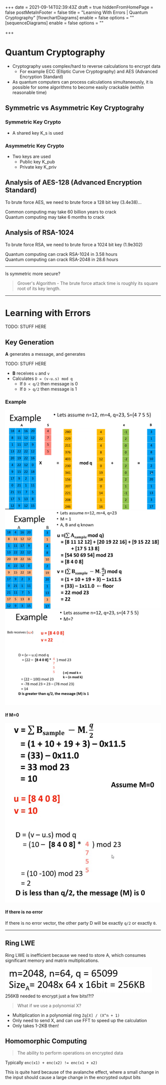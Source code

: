 +++
date = 2021-09-14T02:39:43Z
draft = true
hiddenFromHomePage = false
postMetaInFooter = false
title = "Learning With Errors | Quantum Cryptography"
[flowchartDiagrams]
enable = false
options = ""
[sequenceDiagrams]
enable = false
options = ""

+++
# Quantum Cryptography

* Cryptography uses complex/hard to reverse calculations to encrypt data
  * For example ECC (Elliptic Curve Cryptography) and AES (Advanced Encryption Standard)
* As quantum computers can process calculations simultaneously, it is possible for some algorithms to become easily crackable (within reasonable time)

## Symmetric vs Asymmetric Key Cryptograhy

### Symmetric Key Crypto

* A shared key K_s is used

### Asymmetric Key Crypto

* Two keys are used
  * Public key K_pub
  * Private key K_priv

## Analysis of AES-128 (Advanced Encryption Standard)

To brute force AES, we need to brute force a 128 bit key (3.4e38)...

Common computing may take 60 billion years to crack  
Quantum computing may take 6 months to crack

## Analysis of RSA-1024

To brute force RSA, we need to brute force a 1024 bit key (1.9e302)

Quantum computing can crack RSA-1024 in 3.58 hours  
Quantum computing can crack RSA-2048 in 28.6 hours

***

Is symmetric more secure?

> Grover's Algorithm - The brute force attack time is roughly its square root of its key length. 

***

# Learning with Errors

TODO: STUFF HERE

## Key Generation

**A** generates a message, and generates 

TODO: STUFF HERE

* **B** receives `u` and `v`
* Calculates `D = (v-u.s) mod q`
  * If `D < q/2` then message is 0
  * If `D > q/2`   then message is 1

### Example

![](uploads/20210914-snipaste_2021-09-14_13-05-45.png)  
![](uploads/20210914-snipaste_2021-09-14_13-06-37.jpg)  
![](uploads/20210914-snipaste_2021-09-14_13-07-49.jpg)

#### If M=0

![](uploads/20210914-snipaste_2021-09-14_13-08-47.jpg)

#### If there is no error

If there is no error vector, the other party D will be exactly `q/2` or exactly `0`.

***

## Ring LWE

Ring LWE is inefficient because we need to store A, which consumes significant memory and matrix multiplications.

![](uploads/20210914-snipaste_2021-09-14_13-13-14.jpg)  
256KB needed to encrypt just a few bits!?!?

> What if we use a polynomial X?

* Multiplication in a polynomial ring `Zq[X] / (X^n + 1)`
* Only need to send X, and can use FFT to speed up the calculation
* Only takes 1-2KB then!

## Homomorphic Computing

> The ability to perform operations on encrypted data

Typically `enc(x1) + enc(x2) != enc(x1 + x2)`

This is quite hard because of the avalanche effect, where a small change in the input should cause a large change in the encrypted output bits